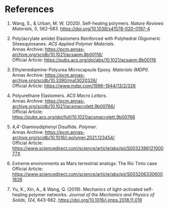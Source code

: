 # References

1. Wang, S., & Urban, M. W. (2020). Self-healing polymers. *Nature Reviews Materials, 5*, 562–583. https://doi.org/10.1038/s41578-020-0197-4

2. Poly(acrylate amide) Elastomers Reinforced with Polyhedral Oligomeric Silsesquioxanes. *ACS Applied Polymer Materials*.  
   Annas Archive: https://pcm.annas-archive.org/scidb/10.1021/acsapm.8b00116/  
   Official Article: https://pubs.acs.org/doi/abs/10.1021/acsapm.8b00116

3. Ethylenediamine-Polyurea Microcapsule Epoxy. *Materials (MDPI)*.  
   Annas Archive: https://pcm.annas-archive.org/scidb/10.3390/ma13020326/  
   Official Article: https://www.mdpi.com/1996-1944/13/2/326

4. Polyurethane Elastomers. *ACS Macro Letters*.  
   Annas Archive: https://pcm.annas-archive.org/scidb/10.1021/acsmacrolett.9b00766/  
   Official Article: https://pubs.acs.org/doi/full/10.1021/acsmacrolett.9b00766

5. 4,4′-Diaminodiphenyl Disulfide. *Polymer*.  
   Annas Archive: https://pcm.annas-archive.org/scidb/10.1016/j.polymer.2021.123454/  
   Official Article: https://www.sciencedirect.com/science/article/abs/pii/S003238612100077X

6. Extreme environments as Mars terrestrial analogs: The Rio Tinto case                       
   Official Article: https://www.sciencedirect.com/science/article/abs/pii/S0032063306001826

7. Yu, K., Xin, A., & Wang, Q. (2019). Mechanics of light-activated self-healing polymer networks. *Journal of the Mechanics and Physics of Solids, 124*, 643-662. https://doi.org/10.1016/j.jmps.2018.11.019
